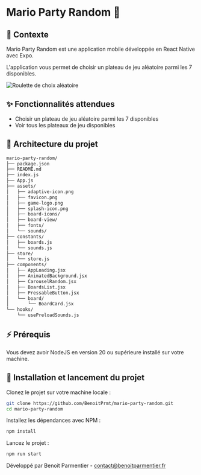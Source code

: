 # Mario Party Random 🍄

## 📱 Contexte
Mario Party Random est une application mobile développée en React Native avec Expo.

L'application vous permet de choisir un plateau de jeu aléatoire parmi les 7 disponibles.

![Roulette de choix aléatoire](/assets/docs/illustration.PNG)

## ✨ Fonctionnalités attendues
- Choisir un plateau de jeu aléatoire parmi les 7 disponibles
- Voir tous les plateaux de jeu disponibles

## 📁 Architecture du projet

```bash
mario-party-random/
├── package.json
├── README.md
├── index.js
├── App.js
├── assets/
│   ├── adaptive-icon.png
│   ├── favicon.png
│   ├── game-logo.png
│   ├── splash-icon.png
│   ├── board-icons/
│   ├── board-view/
│   ├── fonts/
│   └── sounds/
├── constants/
│   ├── boards.js
│   └── sounds.js
├── store/
│   └── store.js
├── components/
│   ├── AppLoading.jsx
│   ├── AnimatedBackground.jsx
│   ├── CarouselRandom.jsx
│   ├── BoardsList.jsx
│   ├── PressableButton.jsx
│   └── board/
│       └── BoardCard.jsx
└── hooks/
    └── usePreloadSounds.js
```

## ⚡️️ Prérequis
Vous devez avoir NodeJS en version 20 ou supérieure installé sur votre machine.

## 🚀 Installation et lancement du projet

Clonez le projet sur votre machine locale :
```bash
git clone https://github.com/BenoitPrmt/mario-party-random.git
cd mario-party-random
```

Installez les dépendances avec NPM :
```bash
npm install
```

Lancez le projet :
```bash
npm run start
```

Développé par Benoit Parmentier - contact@benoitparmentier.fr